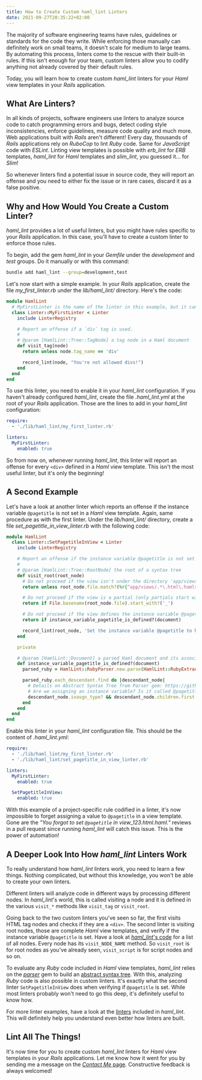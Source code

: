 ```yaml
---
title: How to Create Custom haml_lint Linters
date: 2021-09-27T20:35:22+02:00
---
```


The majority of software engineering teams have rules, guidelines or standards
for the code they write. While enforcing those manually can definitely work on
small teams, it doesn't scale for medium to large teams. By automating this
process, linters come to the rescue with their built-in rules. If this isn't
enough for your team, custom linters allow you to codify anything not already
covered by their default rules.

Today, you will learn how to create custom *haml_lint* linters for your *Haml*
view templates in your *Rails* application.

## What Are Linters?

In all kinds of projects, software engineers use linters to analyze source code
to catch programming errors and bugs, detect coding style inconsistencies,
enforce guidelines, measure code quality and much more. Web applications built
with *Rails* aren't different! Every day, thousands of *Rails* applications rely
on *RuboCop* to lint *Ruby* code. Same for *JavaScript* code with *ESLint*.
Linting view templates is possible with *erb_lint* for *ERB* templates,
*haml_lint* for *Haml* templates and *slim_lint*, you guessed it... for *Slim*!

So whenever linters find a potential issue in source code, they will report an
offense and you need to either fix the issue or in rare cases, discard it as a
false positive.

## Why and How Would You Create a Custom Linter?

*haml_lint* provides a lot of useful linters, but you might have rules specific
to your *Rails* application. In this case, you'll have to create a custom linter
to enforce those rules.

To begin, add the gem *haml_lint* in your *Gemfile* under the *development* and
*test* groups. Do it manually or with this command:

```bash
bundle add haml_lint --group=development,test
```

Let's now start with a simple example. In your *Rails* application, create the file
*my_first_linter.rb* under the *lib/haml_lint/* directory. Here's the code:

```ruby
module HamlLint
  # MyFirstLinter is the name of the linter in this example, but it can be anything
  class Linter::MyFirstLinter < Linter
    include LinterRegistry

    # Report an offense if a `div` tag is used.
    #
    # @param [HamlLint::Tree::TagNode] a tag node in a Haml document
    def visit_tag(node)
      return unless node.tag_name == 'div'

      record_lint(node, "You're not allowed divs!")
    end
  end
end
```

To use this linter, you need to enable it in your *haml_lint* configuration.  If
you haven't already configured *haml_lint*, create the file *.haml_lint.yml* at
the root of your *Rails* application. Those are the lines to add in your
*haml_lint* configuration:

```yaml
require:
  - './lib/haml_lint/my_first_linter.rb'

linters:
  MyFirstLinter:
    enabled: true
```

So from now on, whenever running *haml_lint*, this linter will report an
offense for every `<div>` defined in a *Haml* view template. This isn't the most
useful linter, but it's only the beginning!

## A Second Example

Let's have a look at another linter which reports an offense if the instance
variable `@pagetitle` is not set in a *Haml* view template. Again, same
procedure as with the first linter. Under the *lib/haml_lint/* directory, create
a file *set_pagetitle_in_view_linter.rb* with the following code:

```ruby
module HamlLint
  class Linter::SetPagetitleInView < Linter
    include LinterRegistry

    # Report an offense if the instance variable @pagetitle is not set in a Haml view. Partials aren't ignored by this linter.
    #
    # @param [HamlLint::Tree::RootNode] the root of a syntax tree
    def visit_root(root_node)
      # Do not proceed if the view isn't under the directory 'app/views/' and doesn't end with the extension '.html.haml'
      return unless root_node.file.match?(%r{^app/views/.*\.html\.haml$})

      # Do not proceed if the view is a partial (only partials start with an underscore)
      return if File.basename(root_node.file).start_with?('_')

      # Do not proceed if the view defines the instance variable @pagetitle, then this rule is respected. Yay!
      return if instance_variable_pagetitle_is_defined?(document)

      record_lint(root_node, 'Set the instance variable @pagetitle to have a page title when the view is rendered.')
    end

    private

    # @param [HamlLint::Document] a parsed Haml document and its associated metadata
    def instance_variable_pagetitle_is_defined?(document)
      parsed_ruby = HamlLint::RubyParser.new.parse(HamlLint::RubyExtractor.new.extract(document).source)

      parsed_ruby.each_descendant.find do |descendant_node|
        # Details on Abstract Syntax Tree from Parser gem: https://github.com/whitequark/parser/blob/11c7644365fe554217bb4670a4cbc905ab8504cd/doc/AST_FORMAT.md#to-instance-variable
        # Are we assigning an instance variable? Is it called @pagetitle?
        descendant_node.ivasgn_type? && descendant_node.children.first == :@pagetitle
      end
    end
  end
end
```

Enable this linter in your *haml_lint* configuration file. This should be the
content of *.haml_lint.yml*:

```yaml
require:
  - './lib/haml_lint/my_first_linter.rb'
  - './lib/haml_lint/set_pagetitle_in_view_linter.rb'

linters:
  MyFirstLinter:
    enabled: true

  SetPagetitleInView:
    enabled: true
```

With this example of a project-specific rule codified in a linter, it's now
impossible to forget assigning a value to `@pagetitle` in a view template. Gone
are the *"You forgot to set `@pagetitle` in view_123.html.haml."* reviews in a
pull request since running *haml_lint* will catch this issue. This is the power
of automation!

## A Deeper Look Into How *haml_lint* Linters Work

To really understand how *haml_lint* linters work, you need to learn a few
things. Nothing complicated, but without this knowledge, you won't be able to
create your own linters.

Different linters will analyze code in different ways by processing different
nodes. In *haml_lint*'s world, this is called visiting a node and it is defined
in the various `visit_*` methods like `visit_tag` or `visit_root`.

Going back to the two custom linters you've seen so far, the first visits HTML
tag nodes and checks if they are a `<div>`. The second linter is visiting root
nodes, those are complete *Haml* view templates, and verify if the instance
variable `@pagetitle` is set. Have a look at [*haml_lint*'s
code](https://github.com/sds/haml-lint/tree/78a551cd1ae239b8c6ac8686d8f219571c62ac66/lib/haml_lint/tree)
for a list of all nodes. Every node has its `visit_NODE_NAME` method. So
`visit_root` is for root nodes as you've already seen, `visit_script` is for
script nodes and so on.

To evaluate any *Ruby* code included in *Haml* view templates, *haml_lint*
relies on the [*parser*](https://github.com/whitequark/parser) gem to build an
[abstract syntax tree](https://en.wikipedia.org/wiki/Abstract_syntax_tree). With
this, analyzing *Ruby* code is also possible in custom linters. It's exactly
what the second linter `SetPagetitleInView` does when verifying if `@pagetitle`
is set. While most linters probably won't need to go this deep, it's definitely
useful to know how.

For more linter examples, have a look at the
[linters](https://github.com/sds/haml-lint/tree/78a551cd1ae239b8c6ac8686d8f219571c62ac66/lib/haml_lint/linter)
included in *haml_lint*. This will definitely help you understand even better
how linters are built.

## Lint All The Things!

It's now time for you to create custom *haml_lint* linters for *Haml* view
templates in your *Rails* applications. Let me know how it went for you by
sending me a message on the [*Contact Me* page](/contact-me/). Constructive
feedback is always welcomed!
